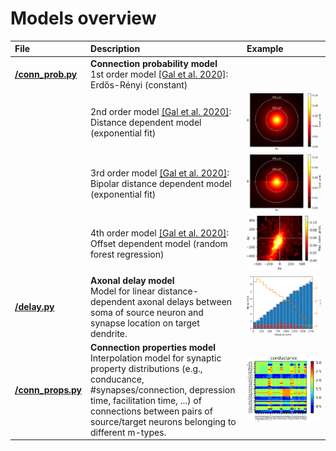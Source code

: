 # Models overview

| File | Description | Example |
| :-- | :-- | :-- |
| __[/conn_prob.py](conn_prob.py)__ | __Connection probability model__ <br> 1st order model [[Gal et al. 2020]](https://www.biorxiv.org/content/10.1101/656058v3 "E Gal, R Perin, H Markram, M London, I Segev. Neuron Geometry Underlies Universal Network Features in Cortical Microcircuits. bioRxiv, 2020, 656058."): Erdős-Rényi (constant) |  |
| | 2nd order model [[Gal et al. 2020]](https://www.biorxiv.org/content/10.1101/656058v3 "E Gal, R Perin, H Markram, M London, I Segev. Neuron Geometry Underlies Universal Network Features in Cortical Microcircuits. bioRxiv, 2020, 656058."): Distance dependent model (exponential fit) | ![Distance dependent connection probability model](../../images/2nd_order_prob_model.png "Distance dependent connection probability model") |
| | 3rd order model [[Gal et al. 2020]](https://www.biorxiv.org/content/10.1101/656058v3 "E Gal, R Perin, H Markram, M London, I Segev. Neuron Geometry Underlies Universal Network Features in Cortical Microcircuits. bioRxiv, 2020, 656058."): Bipolar distance dependent model (exponential fit) | ![Bipolar distance dependent connection probability model](../../images/3rd_order_prob_model.png "Bipolar distance dependent connection probability model") |
| | 4th order model [[Gal et al. 2020]](https://www.biorxiv.org/content/10.1101/656058v3 "E Gal, R Perin, H Markram, M London, I Segev. Neuron Geometry Underlies Universal Network Features in Cortical Microcircuits. bioRxiv, 2020, 656058."): Offset dependent  model (random forest regression) | ![Offset dependent connection probability model](../../images/4th_order_prob_model.png "Offset dependent connection probability model") |
| __[/delay.py](delay.py)__ | __Axonal delay model__ <br> Model for linear distance-dependent axonal delays between soma of source neuron and synapse location on target dendrite. | ![Linear axonal delay model](../../images/linear_delay_model.png "Linear axonal delay model") |
| __[/conn_props.py](conn_props.py)__ | __Connection properties model__ <br> Interpolation model for synaptic property distributions (e.g., conducance, #synapses/connection, depression time, facilitation time, ...) of connections between pairs of source/target neurons belonging to different m-types. | ![Connection properties model (conductance)](../../images/conn_prop_model_conductance.png "Connection properties model (conductance)") |
